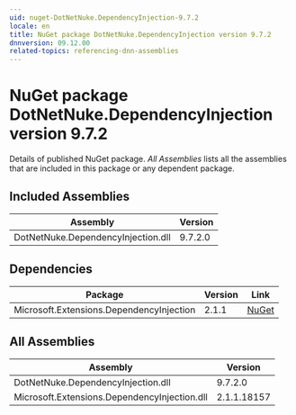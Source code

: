 ```yaml
---
uid: nuget-DotNetNuke.DependencyInjection-9.7.2
locale: en
title: NuGet package DotNetNuke.DependencyInjection version 9.7.2
dnnversion: 09.12.00
related-topics: referencing-dnn-assemblies
---
```


# NuGet package DotNetNuke.DependencyInjection version 9.7.2
Details of published NuGet package.
*All Assemblies* lists all the assemblies that are included in this package or any dependent package.

## Included Assemblies

|Assembly|Version|
|---|---|
|DotNetNuke.DependencyInjection.dll|9.7.2.0|

## Dependencies

|Package|Version|Link|
|---|---|---|
|Microsoft.Extensions.DependencyInjection|2.1.1|[NuGet](https://www.nuget.org/packages/Microsoft.Extensions.DependencyInjection/2.1.1)|

## All Assemblies

|Assembly|Version|
|---|---|
|DotNetNuke.DependencyInjection.dll|9.7.2.0|
|Microsoft.Extensions.DependencyInjection.dll|2.1.1.18157|

